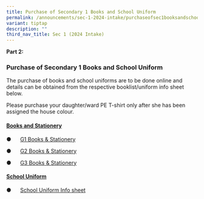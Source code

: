 ```yaml
---
title: Purchase of Secondary 1 Books and School Uniform
permalink: /announcements/sec-1-2024-intake/purchaseofsec1booksandschooluniform/
variant: tiptap
description: ""
third_nav_title: Sec 1 (2024 Intake)
---
```

<p><strong>Part 2:</strong></p><h3><strong>Purchase of Secondary 1 Books and School Uniform</strong></h3><p>The purchase of books and school uniforms are to be done online and details can be obtained from the respective booklist/uniform info sheet below.</p><p>Please purchase your daughter/ward PE T-shirt only after she has been assigned the house colour.</p><p></p><h4><u>Books and Stationery</u></h4><p>●&nbsp;&nbsp;&nbsp;&nbsp;&nbsp; <a href="https://drive.google.com/file/d/1-7tcKvydZnqsBNKO5JL5NYCYSRM9YlG_/view?usp=sharing" rel="noopener noreferrer nofollow" target="_blank">G1 Books &amp; Stationery</a></p><p>●&nbsp;&nbsp;&nbsp;&nbsp;&nbsp; <a href="https://drive.google.com/file/d/1kQhtpTPb4pkweNoBD83mVz_8d4sUjUtz/view?usp=sharing" rel="noopener noreferrer nofollow" target="_blank">G2 Books &amp; Stationery</a></p><p>●&nbsp;&nbsp;&nbsp;&nbsp;&nbsp; <a href="https://drive.google.com/file/d/1ZyEf6dV5tIQZNx_fDCVpkkzIyDHWxob8/view?usp=sharing" rel="noopener noreferrer nofollow" target="_blank">G3 Books &amp; Stationery</a></p><p></p><h4><u>School Uniform</u></h4><p>●&nbsp;&nbsp;&nbsp;&nbsp;&nbsp; <a href="https://drive.google.com/file/d/1hzyWMiLYErbIJIpKt5zvO-UKggF0f7Nj/view?usp=sharing" rel="noopener noreferrer nofollow" target="_blank">School Uniform Info sheet</a></p><p></p>